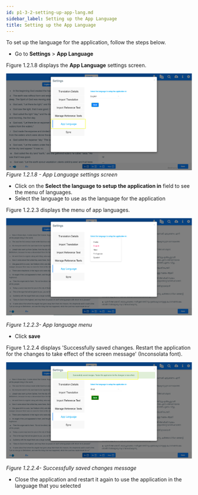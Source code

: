 ```yaml
---
id: p1-3-2-setting-up-app-lang.md
sidebar_label: Setting up the App Language
title: Setting up the App Language
---
```



To set up the language for the application, follow the steps below.

-   Go to **Settings** > **App Language**

Figure 1.2.1.8 displays the **App Language** settings screen.

![alt text](../../../../../static/AutographaLiveImages/Getting_Started/app-language-ui-fig-1.2.1.8.jpg 'App Language settings screen')
_Figure 1.2.1.8 - App Language settings screen_

-   Click on the **Select the language to setup the application in** field to see the menu of languages.
-   Select the language to use as the language for the application

Figure 1.2.2.3 displays the menu of app languages.

![alt text](../../../../../static/AutographaLiveImages/Getting_Started/app-language-menu-fig-1.2.2.3.jpg 'App language menu')

_Figure 1.2.2.3- App language menu_

-   Click **save**

Figure 1.2.2.4 displays 'Successfully saved changes. Restart the application for the changes to take effect of the screen message' (Inconsolata font).

![alt text](../../../../../static/AutographaLiveImages/Getting_Started/saved-changes-message-app-language-fix-1.2.2.4.jpg 'Successfully saved changes message')

_Figure 1.2.2.4- Successfully saved changes message_

-   Close the application and restart it again to use the application in the language that you selected
